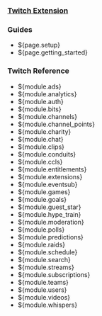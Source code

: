 ### [Twitch Extension](Home)
### Guides

* ${page.setup}
* ${page.getting_started}

### Twitch Reference

 * ${module.ads}
 * ${module.analytics}
 * ${module.auth}
 * ${module.bits}
 * ${module.channels}
 * ${module.channel_points}
 * ${module.charity}
 * ${module.chat}
 * ${module.clips}
 * ${module.conduits}
 * ${module.ccls}
 * ${module.entitlements}
 * ${module.extensions}
 * ${module.eventsub}
 * ${module.games}
 * ${module.goals}
 * ${module.guest_star}
 * ${module.hype_train}
 * ${module.moderation}
 * ${module.polls}
 * ${module.predictions}
 * ${module.raids}
 * ${module.schedule}
 * ${module.search}
 * ${module.streams}
 * ${module.subscriptions}
 * ${module.teams}
 * ${module.users}
 * ${module.videos}
 * ${module.whispers}
